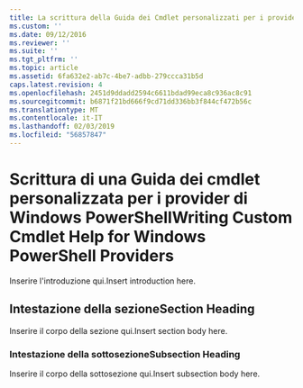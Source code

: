 ```yaml
---
title: La scrittura della Guida dei Cmdlet personalizzati per i provider PowerShell di Windows | Microsoft Docs
ms.custom: ''
ms.date: 09/12/2016
ms.reviewer: ''
ms.suite: ''
ms.tgt_pltfrm: ''
ms.topic: article
ms.assetid: 6fa632e2-ab7c-4be7-adbb-279ccca31b5d
caps.latest.revision: 4
ms.openlocfilehash: 2451d9ddadd2594c6611bdad99eca8c936ac8c91
ms.sourcegitcommit: b6871f21bd666f9cd71dd336bb3f844cf472b56c
ms.translationtype: MT
ms.contentlocale: it-IT
ms.lasthandoff: 02/03/2019
ms.locfileid: "56857847"
---
```

# <a name="writing-custom-cmdlet-help-for-windows-powershell-providers"></a><span data-ttu-id="32e9c-102">Scrittura di una Guida dei cmdlet personalizzata per i provider di Windows PowerShell</span><span class="sxs-lookup"><span data-stu-id="32e9c-102">Writing Custom Cmdlet Help for Windows PowerShell Providers</span></span>

<span data-ttu-id="32e9c-103">Inserire l'introduzione qui.</span><span class="sxs-lookup"><span data-stu-id="32e9c-103">Insert introduction here.</span></span>

## <a name="section-heading"></a><span data-ttu-id="32e9c-104">Intestazione della sezione</span><span class="sxs-lookup"><span data-stu-id="32e9c-104">Section Heading</span></span>

 <span data-ttu-id="32e9c-105">Inserire il corpo della sezione qui.</span><span class="sxs-lookup"><span data-stu-id="32e9c-105">Insert section body here.</span></span>

### <a name="subsection-heading"></a><span data-ttu-id="32e9c-106">Intestazione della sottosezione</span><span class="sxs-lookup"><span data-stu-id="32e9c-106">Subsection Heading</span></span>

 <span data-ttu-id="32e9c-107">Inserire il corpo della sottosezione qui.</span><span class="sxs-lookup"><span data-stu-id="32e9c-107">Insert subsection body here.</span></span>